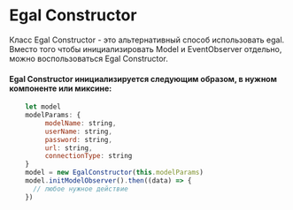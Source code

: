 # Egal Constructor

Класс Egal Constructor - это альтернативный способ использовать egal.
Вместо того чтобы инициализировать Model и EventObserver отдельно, 
можно воспользоваться Egal Constructor.


#### Egal Constructor инициализируется следующим образом, в нужном компоненте или миксине:

```javascript
    let model
    modelParams: {
         modelName: string,
         userName: string,
         password: string,
         url: string,
         connectionType: string
    }
    model = new EgalConstructor(this.modelParams)
    model.initModelObserver().then((data) => {
      // любое нужное действие
    })
```